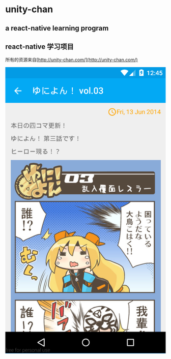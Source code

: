 # unity-chan
## a react-native learning program

## react-native 学习项目

所有的资源来自[http://unity-chan.com/](http://unity-chan.com/)

![manga reading](./screenshots/screenshop.png)
